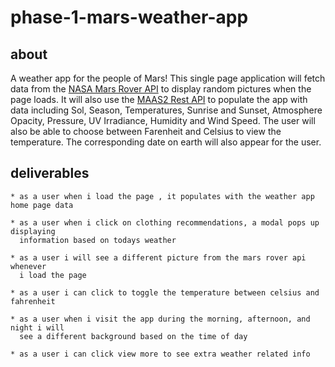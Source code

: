 # phase-1-mars-weather-app

## about

A weather app for the people of Mars! This single page application will fetch data from the [NASA Mars Rover API](https://api.nasa.gov/) 
to display random pictures when the page loads. It will also use the [MAAS2 Rest API](https://maas2.apollorion.com/)
to populate the app with data including Sol, Season, Temperatures, Sunrise and Sunset, Atmosphere Opacity, Pressure, UV Irradiance, Humidity and Wind Speed.
The user will also be able to choose between Farenheit and Celsius to view the temperature.
The corresponding date on earth will also appear for the user.

## deliverables

    * as a user when i load the page , it populates with the weather app home page data

    * as a user when i click on clothing recommendations, a modal pops up displaying 
      information based on todays weather

    * as a user i will see a different picture from the mars rover api whenever 
      i load the page

    * as a user i can click to toggle the temperature between celsius and fahrenheit

    * as a user when i visit the app during the morning, afternoon, and night i will 
      see a different background based on the time of day

    * as a user i can click view more to see extra weather related info

